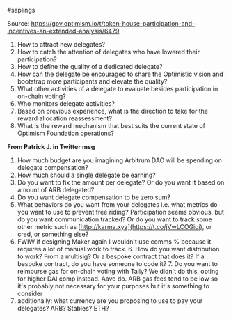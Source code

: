 #saplings 

Source: https://gov.optimism.io/t/token-house-participation-and-incentives-an-extended-analysis/6479

1. How to attract new delegates?
2. How to catch the attention of delegates who have lowered their participation?
3. How to define the quality of a dedicated delegate?
4. How can the delegate be encouraged to share the Optimistic vision and bootstrap more participants and elevate the quality?
5. What other activities of a delegate to evaluate besides participation in on-chain voting?
6. Who monitors delegate activities?
7. Based on previous experience, what is the direction to take for the reward allocation reassessment?
8. What is the reward mechanism that best suits the current state of Optimism Foundation operations?

**From Patrick J. in Twitter msg**

1. How much budget are you imagining Arbitrum DAO will be spending on delegate compensation? 
2. How much should a single delegate be earning? 
3. Do you want to fix the amount per delegate? Or do you want it based on amount of ARB delegated? 
4. Do you want delegate compensation to be zero sum? 
5. What behaviors do you want from your delegates i.e. what metrics do you want to use to prevent free riding? Participation seems obvious, but do you want communication tracked? Or do you want to track some other metric such as [http://karma.xyz](https://t.co/jVwLCOGioi), or cred, or something else?
6. FWIW if designing Maker again I wouldn't use comms % because it requires a lot of manual work to track. 6. How do you want distribution to work? From a multisig? Or a bespoke contract that does it? If a bespoke contract, do you have someone to code it? 7. Do you want to reimburse gas for on-chain voting with Tally? We didn't do this, opting for higher DAI comp instead. Aave do. ARB gas fees tend to be low so it's probably not necessary for your purposes but it's something to consider
7. additionally: what currency are you proposing to use to pay your delegates? ARB? Stables? ETH?
